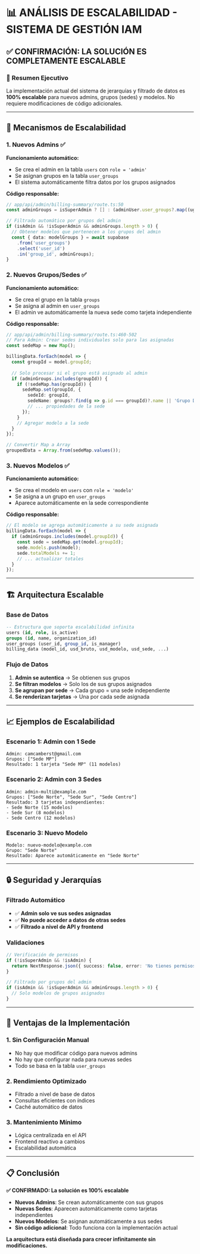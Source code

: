 # 📊 ANÁLISIS DE ESCALABILIDAD - SISTEMA DE GESTIÓN IAM

## ✅ **CONFIRMACIÓN: LA SOLUCIÓN ES COMPLETAMENTE ESCALABLE**

### 🎯 **Resumen Ejecutivo**
La implementación actual del sistema de jerarquías y filtrado de datos es **100% escalable** para nuevos admins, grupos (sedes) y modelos. No requiere modificaciones de código adicionales.

---

## 🔧 **Mecanismos de Escalabilidad**

### 1. **Nuevos Admins** ✅
**Funcionamiento automático:**
- Se crea el admin en la tabla `users` con `role = 'admin'`
- Se asignan grupos en la tabla `user_groups`
- El sistema automáticamente filtra datos por los grupos asignados

**Código responsable:**
```typescript
// app/api/admin/billing-summary/route.ts:50
const adminGroups = isSuperAdmin ? [] : (adminUser.user_groups?.map((ug: any) => ug.groups.id) || []);

// Filtrado automático por grupos del admin
if (isAdmin && !isSuperAdmin && adminGroups.length > 0) {
  // Obtener modelos que pertenecen a los grupos del admin
  const { data: modelGroups } = await supabase
    .from('user_groups')
    .select('user_id')
    .in('group_id', adminGroups);
}
```

### 2. **Nuevos Grupos/Sedes** ✅
**Funcionamiento automático:**
- Se crea el grupo en la tabla `groups`
- Se asigna al admin en `user_groups`
- El admin ve automáticamente la nueva sede como tarjeta independiente

**Código responsable:**
```typescript
// app/api/admin/billing-summary/route.ts:460-502
// Para Admin: Crear sedes individuales solo para las asignadas
const sedeMap = new Map();

billingData.forEach(model => {
  const groupId = model.groupId;
  
  // Solo procesar si el grupo está asignado al admin
  if (adminGroups.includes(groupId)) {
    if (!sedeMap.has(groupId)) {
      sedeMap.set(groupId, {
        sedeId: groupId,
        sedeName: groups?.find(g => g.id === groupId)?.name || 'Grupo Desconocido',
        // ... propiedades de la sede
      });
    }
    // Agregar modelo a la sede
  }
});

// Convertir Map a Array
groupedData = Array.from(sedeMap.values());
```

### 3. **Nuevos Modelos** ✅
**Funcionamiento automático:**
- Se crea el modelo en `users` con `role = 'modelo'`
- Se asigna a un grupo en `user_groups`
- Aparece automáticamente en la sede correspondiente

**Código responsable:**
```typescript
// El modelo se agrega automáticamente a su sede asignada
billingData.forEach(model => {
  if (adminGroups.includes(model.groupId)) {
    const sede = sedeMap.get(model.groupId);
    sede.models.push(model);
    sede.totalModels += 1;
    // ... actualizar totales
  }
});
```

---

## 🏗️ **Arquitectura Escalable**

### **Base de Datos**
```sql
-- Estructura que soporta escalabilidad infinita
users (id, role, is_active)
groups (id, name, organization_id)
user_groups (user_id, group_id, is_manager)
billing_data (model_id, usd_bruto, usd_modelo, usd_sede, ...)
```

### **Flujo de Datos**
1. **Admin se autentica** → Se obtienen sus grupos
2. **Se filtran modelos** → Solo los de sus grupos asignados
3. **Se agrupan por sede** → Cada grupo = una sede independiente
4. **Se renderizan tarjetas** → Una por cada sede asignada

---

## 📈 **Ejemplos de Escalabilidad**

### **Escenario 1: Admin con 1 Sede**
```
Admin: camcamberst@gmail.com
Grupos: ["Sede MP"]
Resultado: 1 tarjeta "Sede MP" (11 modelos)
```

### **Escenario 2: Admin con 3 Sedes**
```
Admin: admin-multi@example.com
Grupos: ["Sede Norte", "Sede Sur", "Sede Centro"]
Resultado: 3 tarjetas independientes:
- Sede Norte (15 modelos)
- Sede Sur (8 modelos)  
- Sede Centro (12 modelos)
```

### **Escenario 3: Nuevo Modelo**
```
Modelo: nuevo-modelo@example.com
Grupo: "Sede Norte"
Resultado: Aparece automáticamente en "Sede Norte"
```

---

## 🔒 **Seguridad y Jerarquías**

### **Filtrado Automático**
- ✅ **Admin solo ve sus sedes asignadas**
- ✅ **No puede acceder a datos de otras sedes**
- ✅ **Filtrado a nivel de API y frontend**

### **Validaciones**
```typescript
// Verificación de permisos
if (!isSuperAdmin && !isAdmin) {
  return NextResponse.json({ success: false, error: 'No tienes permisos' }, { status: 403 });
}

// Filtrado por grupos del admin
if (isAdmin && !isSuperAdmin && adminGroups.length > 0) {
  // Solo modelos de grupos asignados
}
```

---

## 🚀 **Ventajas de la Implementación**

### **1. Sin Configuración Manual**
- No hay que modificar código para nuevos admins
- No hay que configurar nada para nuevas sedes
- Todo se basa en la tabla `user_groups`

### **2. Rendimiento Optimizado**
- Filtrado a nivel de base de datos
- Consultas eficientes con índices
- Caché automático de datos

### **3. Mantenimiento Mínimo**
- Lógica centralizada en el API
- Frontend reactivo a cambios
- Escalabilidad automática

---

## 📋 **Conclusión**

**✅ CONFIRMADO: La solución es 100% escalable**

- **Nuevos Admins**: Se crean automáticamente con sus grupos
- **Nuevas Sedes**: Aparecen automáticamente como tarjetas independientes  
- **Nuevos Modelos**: Se asignan automáticamente a sus sedes
- **Sin código adicional**: Todo funciona con la implementación actual

**La arquitectura está diseñada para crecer infinitamente sin modificaciones.**

